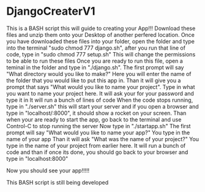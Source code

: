 # DjangoCreaterV1
This is a BASH script this will guide to creating your App!!!
Download these files and unzip them onto your Desktop of another perfered location.
Once you have downloaded these files into your folder, open the folder and type into the terminal "sudo chmod 777 django.sh", after you run that line of code, type in "sudo chmod 777 setup.sh"
This will change the permissions to be able to run these files
Once you are ready to run this file, open a teminal in the folder and type in "./django.sh".
The first prompt will say "What directory would you like to make?"
Here you will enter the name of the folder that you would like to 
put this app in.
Than it will give you a prompt that says "What would you like to name your project".
Type in what you want to name your project here.
It will ask your for your password and type it in
It will run a bunch of lines of code
When the code stops running, type in "./server.sh"
this will start your server and if you open a browser and type in "localhost/:8000",
it should show a rocket on your screen.
Than when your are ready to start the app, go back to the terminal and
use Control-C to stop running the server
Now type in "./startapp.sh"
The first prompt will say "What would you like to name your app?"
You type in the name of your app
Than it will ask "What was the name of your project?"
You type in the name of your project from earlier here.
It will run a bunch of code and than if once its done, you should go back to your browser
and type in "localhost:8000"

Now you should see your app!!!!!

This BASH script is still being developed 
